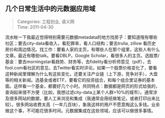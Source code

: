 几个日常生活中的元数据应用域
---
    
> Categories: 工程创业, 语义网  
> Time: 2011-04-30
    
流水帐一下我最近觉得特别需要元数据metadata的地方找房子：要知道哦有哪些社区；要去city-data看收入，看犯罪率，看人口结构；要去trulia, zillow 看历史房价和周边情况。找工作：要看人家的主页，有哪些人在那个组里，这些人有什么文章。最近有哪些talk。要看DBLP，Google Scholar，看很多人的主页。选股票/基金：要去morningstar看趋势、财务等，去fidelity看分析师意见（pdf），去fool.com看社区的意见，去Twitter看实时评论。如果一个股票价格变化了，要看这种新闻里理解为什么有这些变化，还要关注产业链（上下游，竞争对手），大盘等的相关新闻。选基金或者ETF，要看它的投资组合，和每个组合里证券的基本面。这样看一个基金，都要好几个小时。共同特点：数据都是网页的形式给我的，查询起来很不方便（比如，我想过滤city-data上某个人群>10%的城市）。通常涉及很多网站的数据，要人工来浏览和集成（我通常会用纸做笔记，或者打印出来比较）。很多网站收费太高（一年几百块），象我这样的用户不愿意掏这么多钱。业余做这个事，不可能花很多时间。元数据集成在这些领域，应该可以做很多事情。     
    